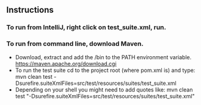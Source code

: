 ## Instructions
### To run from IntelliJ, right click on test_suite.xml, run.
### To run from command line, download Maven.
* Download, extract and add the /bin to the PATH environment variable. https://maven.apache.org/download.cgi
* To run the test suite cd to the project root (where pom.xml is) and type:
mvn clean test -Dsurefire.suiteXmlFiles=src/test/resources/suites/test_suite.xml
* Depending on your shell you might need to add quotes like:
mvn clean test "-Dsurefire.suiteXmlFiles=src/test/resources/suites/test_suite.xml"
